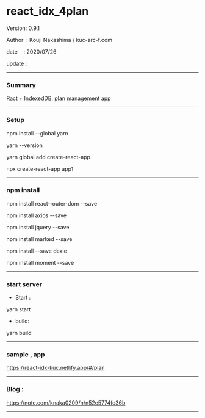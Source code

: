 ﻿# react_idx_4plan

 Version: 0.9.1

 Author  : Kouji Nakashima / kuc-arc-f.com

 date    : 2020/07/26 

 update  :

***
### Summary

Ract + IndexedDB, plan management app


***
### Setup

npm install --global yarn

yarn --version

yarn global add create-react-app

npx create-react-app app1


***
### npm install

npm install react-router-dom --save

npm install axios --save

npm install jquery --save

npm install marked --save

npm install --save dexie

npm install moment --save

***
### start server
* Start :

yarn start

* build:

yarn build

***
### sample , app

https://react-idx-kuc.netlify.app/#/plan

***
### Blog :

https://note.com/knaka0209/n/n52e5774fc36b

***

